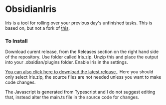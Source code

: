 # ObsidianIris

Iris is a tool for rolling over your previous day's unfinished tasks. This is based on, but not a fork of [this](https://github.com/shichongrui/obsidian-rollover-daily-todos).

### To Install

Download curent release, from the Releases section on the right hand side of the repository. Use folder called Iris.zip. Unzip this and place the output into your .obsidian/plugins folder. Enable Iris in the settings.

[You can also click here to download the latest release.](https://github.com/OliverAndrews/Obsidian-Iris/releases/tag/1.0). Here you should only select Iris.zip, the source files are not needed unless you want to make code changes.

The Javascript is generated from Typescript and I do not suggest editing that, instead alter the main.ts file in the source code for changes.
